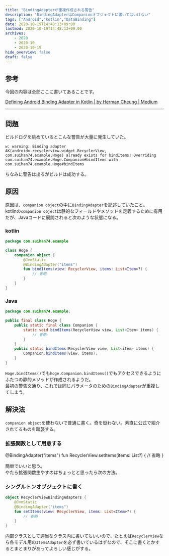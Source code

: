 ```yaml
---
title: "BindingAdapterが重複作成される警告"
description: "BindingAdapterはCompanionオブジェクトに書いてはいけない"
tags: ["Android","kotlin","DataBinding"]
date: 2020-10-19T14:48:13+09:00
lastmod: 2020-10-19T14:48:13+09:00
archives:
    - 2020
    - 2020-10
    - 2020-10-19
hide_overview: false
draft: false
---
```


## 参考

今回の内容は全部ここに書いてあることです。

[Defining Android Binding Adapter in Kotlin | by Herman Cheung | Medium](https://medium.com/@thinkpanda_75045/defining-android-binding-adapter-in-kotlin-b08e82116704)

---

## 問題

ビルドログを眺めているとこんな警告が大量に発生していた。

```
w: warning: Binding adapter AK(androidx.recyclerview.widget.RecyclerView, com.suihan74.example.Hoge) already exists for bindItems! Overriding com.suihan74.example.Hoge.Companion#bindItems with com.suihan74.example.Hoge#bindItems
```

ちなみに警告は出るがビルドは成功する。

## 原因

原因は、```companion object```の中に```BindingAdapter```を記述していたこと。  
kotlinの```companion object```は静的なフィールドやメソッドを定義するために有用だが、Javaコードに展開されると次のような状態になる。

### kotlin

```kt
package com.suihan74.example

class Hoge {
    companion object {
        @JvmStatic
        @BindingAdapter("items")
        fun bindItems(view: RecyclerView, items: List<Item>?) {
            // 省略
        }
    }
}
```

### Java

```java
package com.suihan74.example;

public final class Hoge {
    public static final class Companion {
        static void bindItems(RecyclerView view, List<Item> items) {
            // 省略
        }
    }
    public static bindItems(RecyclerView view, List<item> items) {
        Companion.bindItems(view, items);
    }
}
```

```Hoge.bindItems()```でも```hoge.Companion.bindItems()```でもアクセスできるようにふたつの静的メソッドが作成されるようだ。  
最初の警告文通り、これでは同じパラメータのための```BindingAdapter```が重複してしまう。

## 解決法

```companion object```を使わないで普通に書く。奇を衒わない。素直に公式で紹介されてるものを踏襲する。

### 拡張関数として用意する

@BindingAdapter("items")
fun RecyclerView.setItems(items: List<Item>?) {
    // 省略
}

簡単でいいと思う。  
やたら拡張関数生やすのはちょっとと思ったら次の方法。

### シングルトンオブジェクトに書く

```kt
object RecyclerViewBindingAdapters {
    @JvmStatic
    @BindingAdapter("items")
    fun setItems(view: RecyclerView, items: List<Item>?) {
        // 省略
    }
}
```

内部クラスとして適当なクラス内に書いてもいいので、たとえば```RecyclerView```なら各モデル用の```ItemsAdapter```を必ず書いているはずなので、そこに書くとかするとまとまりがあってよろしい感じがする。
